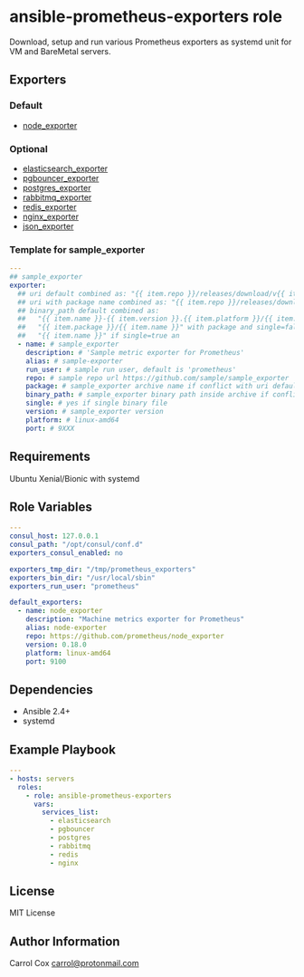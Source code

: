 # ansible-prometheus-exporters role

Download, setup and run various Prometheus exporters as systemd unit for VM and BareMetal servers.

## Exporters

### Default

- [node_exporter](https://github.com/prometheus/node_exporter)

### Optional

- [elasticsearch_exporter](https://github.com/justwatchcom/elasticsearch_exporter)
- [pgbouncer_exporter](https://github.com/jbub/pgbouncer_exporter)
- [postgres_exporter](https://github.com/wrouesnel/postgres_exporter)
- [rabbitmq_exporter](https://github.com/kbudde/rabbitmq_exporter)
- [redis_exporter](https://github.com/oliver006/redis_exporter)
- [nginx_exporter](https://github.com/nginxinc/nginx-prometheus-exporter)
- [json_exporter](https://github.com/prometheus-community/json_exporter)


### Template for sample_exporter

```yaml
---
## sample_exporter
exporter:
  ## uri default combined as: "{{ item.repo }}/releases/download/v{{ item.version }}/{{ item.name }}-{{ item.version }}.{{ item.platform }}.tar.gz"
  ## uri with package name combined as: "{{ item.repo }}/releases/download/v{{ item.version }}/{{ item.package }}.tar.gz"
  ## binary_path default combined as:
  ##   "{{ item.name }}-{{ item.version }}.{{ item.platform }}/{{ item.name }}" without package and single=false
  ##   "{{ item.package }}/{{ item.name }}" with package and single=false
  ##   "{{ item.name }}" if single=true an
  - name: # sample_exporter
    description: # 'Sample metric exporter for Prometheus'
    alias: # sample-exporter
    run_user: # sample run user, default is 'prometheus'
    repo: # sample repo url https://github.com/sample/sample_exporter
    package: # sample_exporter archive name if conflict with uri default combined
    binary_path: # sample_exporter binary path inside archive if conflict with binary_path default combined
    single: # yes if single binary file
    version: # sample_exporter version
    platform: # linux-amd64
    port: # 9XXX
```

## Requirements

Ubuntu Xenial/Bionic with systemd

## Role Variables

```yaml
---
consul_host: 127.0.0.1
consul_path: "/opt/consul/conf.d"
exporters_consul_enabled: no

exporters_tmp_dir: "/tmp/prometheus_exporters"
exporters_bin_dir: "/usr/local/sbin"
exporters_run_user: "prometheus"

default_exporters:
  - name: node_exporter
    description: "Machine metrics exporter for Prometheus"
    alias: node-exporter
    repo: https://github.com/prometheus/node_exporter
    version: 0.18.0
    platform: linux-amd64
    port: 9100
```

## Dependencies

- Ansible 2.4+
- systemd

## Example Playbook

```yaml
---
- hosts: servers
  roles:
    - role: ansible-prometheus-exporters
      vars:
        services_list:
          - elasticsearch
          - pgbouncer
          - postgres
          - rabbitmq
          - redis
          - nginx
```

## License

MIT License

## Author Information

Carrol Cox <carrol@protonmail.com>
